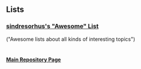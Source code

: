 ## Lists

### [sindresorhus's "Awesome" List](https://github.com/sindresorhus/awesome#books)
("Awesome lists about all kinds of interesting topics")
#
#### [Main Repository Page](https://github.com/mycroftwilde/portainer_templates)
